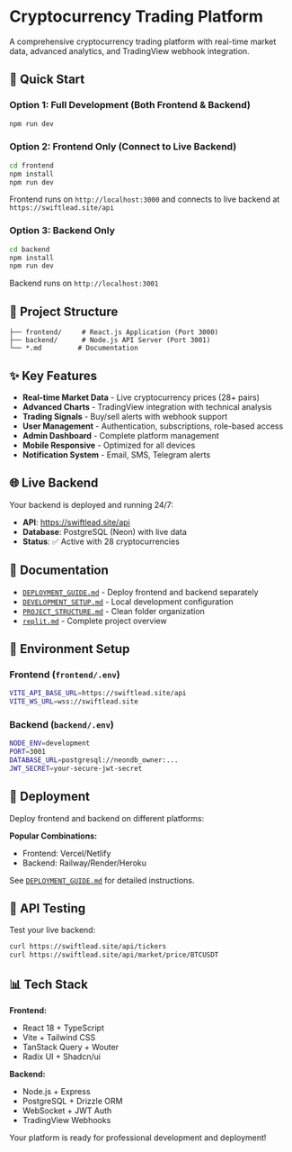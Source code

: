 # Cryptocurrency Trading Platform

A comprehensive cryptocurrency trading platform with real-time market data, advanced analytics, and TradingView webhook integration.

## 🚀 Quick Start

### Option 1: Full Development (Both Frontend & Backend)
```bash
npm run dev
```

### Option 2: Frontend Only (Connect to Live Backend)
```bash
cd frontend
npm install
npm run dev
```
Frontend runs on `http://localhost:3000` and connects to live backend at `https://swiftlead.site/api`

### Option 3: Backend Only
```bash
cd backend
npm install
npm run dev
```
Backend runs on `http://localhost:3001`

## 📁 Project Structure

```
├── frontend/     # React.js Application (Port 3000)
├── backend/      # Node.js API Server (Port 3001)  
└── *.md         # Documentation
```

## ✨ Key Features

- **Real-time Market Data** - Live cryptocurrency prices (28+ pairs)
- **Advanced Charts** - TradingView integration with technical analysis
- **Trading Signals** - Buy/sell alerts with webhook support
- **User Management** - Authentication, subscriptions, role-based access
- **Admin Dashboard** - Complete platform management
- **Mobile Responsive** - Optimized for all devices
- **Notification System** - Email, SMS, Telegram alerts

## 🌐 Live Backend

Your backend is deployed and running 24/7:
- **API**: https://swiftlead.site/api
- **Database**: PostgreSQL (Neon) with live data
- **Status**: ✅ Active with 28 cryptocurrencies

## 📖 Documentation

- [`DEPLOYMENT_GUIDE.md`](DEPLOYMENT_GUIDE.md) - Deploy frontend and backend separately
- [`DEVELOPMENT_SETUP.md`](DEVELOPMENT_SETUP.md) - Local development configuration
- [`PROJECT_STRUCTURE.md`](PROJECT_STRUCTURE.md) - Clean folder organization
- [`replit.md`](replit.md) - Complete project overview

## 🔧 Environment Setup

### Frontend (`frontend/.env`)
```bash
VITE_API_BASE_URL=https://swiftlead.site/api
VITE_WS_URL=wss://swiftlead.site
```

### Backend (`backend/.env`)  
```bash
NODE_ENV=development
PORT=3001
DATABASE_URL=postgresql://neondb_owner:...
JWT_SECRET=your-secure-jwt-secret
```

## 🚀 Deployment

Deploy frontend and backend on different platforms:

**Popular Combinations:**
- Frontend: Vercel/Netlify
- Backend: Railway/Render/Heroku

See [`DEPLOYMENT_GUIDE.md`](DEPLOYMENT_GUIDE.md) for detailed instructions.

## 🧪 API Testing

Test your live backend:
```bash
curl https://swiftlead.site/api/tickers
curl https://swiftlead.site/api/market/price/BTCUSDT
```

## 📊 Tech Stack

**Frontend:**
- React 18 + TypeScript
- Vite + Tailwind CSS
- TanStack Query + Wouter
- Radix UI + Shadcn/ui

**Backend:**
- Node.js + Express
- PostgreSQL + Drizzle ORM  
- WebSocket + JWT Auth
- TradingView Webhooks

Your platform is ready for professional development and deployment!